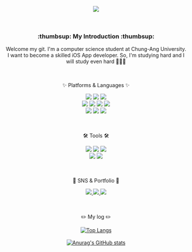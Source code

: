 <div align=center>
<img src="https://capsule-render.vercel.app/api?type=wave&color=auto&height=300&section=header&text=capsule%20render&fontSize=90" />
<br><br><br>
</div>

<div align=center>
  <h3>:thumbsup: My Introduction :thumbsup:</h3>
  Welcome my git. I'm a computer science student at Chung-Ang University. <br>
  I want to become a skilled iOS App developer. So, I'm studying hard and I will study even hard 🤗💪💪
  
  </div>
 
 <br>
 <br>
 
 <div align=center>  
	<p>✨ Platforms & Languages ✨</p>
</div>

<div align="center">
  <img src="https://img.shields.io/badge/Swift-F05138?style=for-the-badge&logo=Swift&logoColor=white" />
  <img src="https://img.shields.io/badge/Python-3776AB?style=for-the-badge&logo=Python&logoColor=white" />
  <img src="https://img.shields.io/badge/C-A8B9CC?style=for-the-badge&logo=C&logoColor=white" />
  <br>
	<img src="https://img.shields.io/badge/Java-007396?style=for-the-badge&logo=Conda-Forge&logoColor=white" />
	<img src="https://img.shields.io/badge/HTML5-E34F26?style=for-the-badge&logo=HTML5&logoColor=white" />
	<img src="https://img.shields.io/badge/CSS3-1572B6?style=for-the-badge&logo=CSS3&logoColor=white" />
	<img src="https://img.shields.io/badge/JavaScript-F7DF1E?style=for-the-badge&logo=JavaScript&logoColor=white" />
	<br>
  <img src="https://img.shields.io/badge/Terminal-000000?style=for-the-badge&logo=iTerm2&logoColor=white" />
	<img src="https://img.shields.io/badge/MySQL-4479A1?style=for-the-badge&logo=MySQL&logoColor=white" />
	<img src="https://img.shields.io/badge/Linux-FCC624?style=for-the-badge&logo=Linux&logoColor=white" />
</div>
 
 <Br>
  <br>
  
  <div align=center>
	<p>🛠 Tools 🛠</p>
</div>
<div align=center>
	<img src="https://img.shields.io/badge/Xcode-147EFB?style=for-the-badge&logo=Xcode&logoColor=white" />
	<img src="https://img.shields.io/badge/Visual%20Studio%20Code-007ACC?style=for-the-badge&logo=VisualStudioCode&logoColor=white" />
  <img src="https://img.shields.io/badge/Vim-019733?style=for-the-badge&logo=Vim&logoColor=white" />
	<br>
	<img src="https://img.shields.io/badge/Spring-6DB33F?style=for-the-badge&logo=Spring&logoColor=white" />
	<img src="https://img.shields.io/badge/GitHub-181717?style=for-the-badge&logo=GitHub&logoColor=white" />
</div>
 
 <br>
 <br>
  
  <div align=center>
	<p>🎨 SNS & Portfolio 🎨</p>
</div>
  <div align=center>
<a href="https://velog.io/@ikejhc" target="_blank">
  <img src="https://img.shields.io/badge/Velog-20C997?style=for-the-badge&logo=Velog&logoColor=white"/>
    </a>
<a href="https://www.instagram.com/eui_chan.97" target="_blank">
  <img src="https://img.shields.io/badge/Instagram-E4405F?style=for-the-badge&logo=Instagram&logoColor=white"/>
  </a>
 <a href="mailto:ikejhc159@gmail.com">
		<img src="https://img.shields.io/badge/Mail-30B980?style=for-the-badge&logo=Gmail&logoColor=white" />
	</a>
  </div>
  
  <br>
  <br>
  
  <div align=center>
    <p> ✏️ My log ✏️</p>
  </div>
  <div align=center>
    
[![Top Langs](https://github-readme-stats.vercel.app/api/top-langs/?username=JEONG-J)](https://github.com/anuraghazra/github-readme-stats)
<br>
<br>
[![Anurag's GitHub stats](https://github-readme-stats.vercel.app/api?username=JEONG-J&theme=dracula)](https://github.com/anuraghazra/github-readme-stats)
  </div>
<!--
**JEONG-J/JEONG-J** is a ✨ _special_ ✨ repository because its `README.md` (this file) appears on your GitHub profile.

Here are some ideas to get you started:

- 🔭 I’m currently working on ...
- 🌱 I’m currently learning ...
- 👯 I’m looking to collaborate on ...💪
- 🤔 I’m looking for help with ...
- 💬 Ask me about ...
- 📫 How to reach me: ...
- 😄 Pronouns: ...
- ⚡ Fun fact: ...
-->
